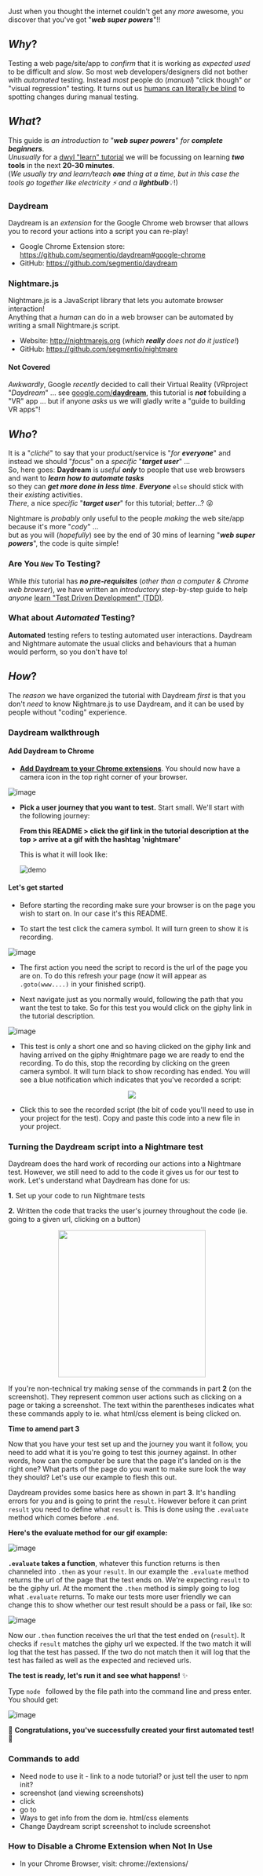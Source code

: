 <!-- # Learn Daydream & Nightmare -->

Just when you thought the internet couldn't get any _more_ awesome,
you discover that you've got "***web super powers***"!!

## _Why_?

Testing a web page/site/app to _confirm_ that it is working as _expected_
_used_ to be difficult and _slow_.
So most web developers/designers did not bother with _automated_ testing.
Instead _most_ people do (_manual_) "click though" or "visual regression" testing.
It turns out us [humans can literally be blind](https://en.wikipedia.org/wiki/Change_blindness) to spotting changes during manual testing.

## _What_?

This guide is _an introduction to_ "***web super powers***"
_for **complete beginners**_.<br />
_Unusually_ for a [dwyl "learn" tutorial](https://github.com/search?q=org%3Adwyl+learn)
we will be focussing on learning **_two_ tools**
in the next **20-30 minutes**. <br />
(_We usually try and learn/teach **one** thing at a time,
  but in this case the tools go together like electricity :zap: and a **lightbulb**_:bulb:!)

  ### Daydream

  Daydream is an _extension_ for the Google Chrome web browser that allows
  you to record your actions into a script you can re-play!

  + Google Chrome Extension store: https://github.com/segmentio/daydream#google-chrome
  + GitHub: https://github.com/segmentio/daydream

### Nightmare.js

  <!-- ![nightmare logo](https://cloud.githubusercontent.com/assets/194400/23049531/a0c1372a-f4b4-11e6-96a6-a38637f245a4.png) -->

  Nightmare.js is a JavaScript library that
  lets you automate browser interaction! <br />
  Anything that a _human_ can do in a web browser can be automated by writing
  a small Nightmare.js script.

  + Website: http://nightmarejs.org (_which **really** does not do it justice!_)
  + GitHub: https://github.com/segmentio/nightmare

#### Not Covered

_Awkwardly_, Google _recently_ decided
to call their Virtual Reality (VRproject "_Daydream_" ...
see [google.com/**daydream**](https://vr.ogle.com/daydream),
this tutorial is ***not*** fobuilding a "VR" app ...
but if anyone _asks_ us we will gladly write a "guide to building VR apps"!

## _Who_?

It is a "_cliché_" to say that your product/service is "_for **everyone**_"
and instead we should "_focus_" on a _specific_ "***target user***" ... <br />
So, here goes: **Daydream** is _useful_ ***only*** to people that use web browsers
and want to ***learn how to automate tasks*** <br />
so they can ***get more done in less time***.
***Everyone*** `else` should stick with their _existing_ activities. <br />
_There_, a nice _specific_ "***target user***"
for this tutorial; _better_...? :stuck_out_tongue_winking_eye:

Nightmare is _probably_ only useful to the people _making_ the web site/app
because it's more "_cody_" ... <br />
but as you will (_hopefully_) see by the end
of 30 mins of learning "***web super powers***",
the code is quite simple!


### Are You _`New`_ To Testing?

While _this_ tutorial has ***no pre-requisites***
(_other than a computer & Chrome web browser_),
we have written an _introductory_ step-by-step guide
to help _anyone_ [learn "Test Driven Development" (TDD)](https://github.com/dwyl/learn-tdd).

### What about _Automated_ Testing?

**Automated** testing refers to testing automated user interactions. Daydream and Nightmare automate the usual clicks and behaviours that a human would perform, so you don't have to!

## _How_?

The _reason_ we have organized the tutorial with Daydream _first_
is that you don't _need_ to know Nightmare.js to use Daydream,
and it can be used by people without "coding" experience.

### Daydream walkthrough

#### Add Daydream to Chrome

- [**Add Daydream to your Chrome extensions**](https://chrome.google.com/webstore/detail/daydream/oajnmbophdhdobfpalhkfgahchpcoali). You should now have a camera icon in the top right corner of your browser.

![image](https://cloud.githubusercontent.com/assets/16775804/24111767/6f6f2512-0d8f-11e7-93db-c6976bfb8d9e.png)

- **Pick a user journey that you want to test.** Start small. We'll start with the following journey:

  **From this README > click the gif link in the tutorial description at the top > arrive at a gif with the hashtag 'nightmare'**

  This is what it will look like:

  ![demo](https://cloud.githubusercontent.com/assets/16775804/24203856/be1985e2-0f0e-11e7-8ff3-ab62df8f8cc9.gif)

#### Let's get started

- Before starting the recording make sure your browser is on the page you wish to start on. In our case it's this README.

- To start the test click the camera symbol. It will turn green to show it is recording.

![image](https://cloud.githubusercontent.com/assets/16775804/24113367/7df1feca-0d94-11e7-99f4-26775eb9f2ee.png)

- The first action you need the script to record is the url of the page you are on. To do this refresh your page (now it will appear as `.goto(www....)` in your finished script).

- Next navigate just as you normally would, following the path that you want the test to take. So for this test you would click on the giphy link in the tutorial description.

![image](https://cloud.githubusercontent.com/assets/16775804/24113044/57cb6eb2-0d93-11e7-8973-bc82cfbe7519.png)

- This test is only a short one and so having clicked on the giphy link and having arrived on the giphy #nightmare page we are ready to end the recording.
To do this, stop the recording by clicking on the green camera symbol. It will turn black to show recording has ended. You will see a blue notification which indicates that you've recorded a script:

<div style="text-align:center"><img src ="https://cloud.githubusercontent.com/assets/16775804/24113514/f279fdf6-0d94-11e7-82d9-2d55e40c8405.png" /></div>

- Click this to see the recorded script (the bit of code you'll need to use in your project for the test). Copy and paste this code into a new file in your project.

### Turning the Daydream script into a Nightmare test

Daydream does the hard work of recording our actions into a Nightmare test. However, we still need to add to the code it gives us for our test to work. Let's understand what Daydream has done for us:

**1.** Set up your code to run Nightmare tests

**2.** Written the code that tracks the user's journey throughout the code (ie. going to a given url, clicking on a button)

<div style="text-align:center"><img src ="https://cloud.githubusercontent.com/assets/16775804/24255398/4d9567a8-0fdd-11e7-9888-0d33f330adf0.png" height="300px"/></div>

If you're non-technical try making sense of the commands in part **2** (on the screenshot). They represent common user actions such as clicking on a page or taking a screenshot. The text within the parentheses indicates what these commands apply to ie. what html/css element is being clicked on.

**Time to amend part 3**

Now that you have your test set up and the journey you want it follow, you need to add what it is you're going to test this journey against. In other words, how can the computer be sure that the page it's landed on is the right one? What parts of the page do you want to make sure look the way they should? Let's use our example to flesh this out.

Daydream provides some basics here as shown in part **3**. It's handling errors for you and is going to print the `result`. However before it can print `result` you need to define what `result` is. This is done using the `.evaluate` method which comes before `.end`.

**Here's the evaluate method for our gif example:**

![image](https://cloud.githubusercontent.com/assets/16775804/24258286/29b7140a-0fe5-11e7-846c-3fcd91c31373.png)

**`.evaluate` takes a function**, whatever this function returns is then channeled into `.then` as your `result`. In our example the `.evaluate` method returns the url of the page that the test ends on. We're expecting `result` to be the giphy url. At the moment the `.then` method is simply going to log what `.evaluate` returns. To make our tests more user friendly we can change this to show whether our test result should be a pass or fail, like so:

![image](https://cloud.githubusercontent.com/assets/16775804/24258634/4bba47a6-0fe6-11e7-8229-80ec0e8934b6.png)

Now our `.then` function receives the url that the test ended on (`result`). It checks if `result` matches the giphy url we expected. If the two match it will log that the test has passed. If the two do not match then it will log that the test has failed as well as the expected and recieved urls.

**The test is ready, let's run it and see what happens!** :sparkles:

Type `node ` followed by the file path into the command line and press enter. You should get:

![image](https://cloud.githubusercontent.com/assets/16775804/24258959/35096c7a-0fe7-11e7-92a3-c659dcc64846.png)

:star2: **Congratulations, you've successfully created your first automated test!** :star2:

### Commands to add

- Need node to use it - link to a node tutorial? or just tell the user to npm init?
- screenshot (and viewing screenshots)
- click
- go to
- Ways to get info from the dom ie. html/css elements
- Change Daydream script screenshot to include screenshot

### How to Disable a Chrome Extension when Not In Use

+ In your Chrome Browser, visit: chrome://extensions/
